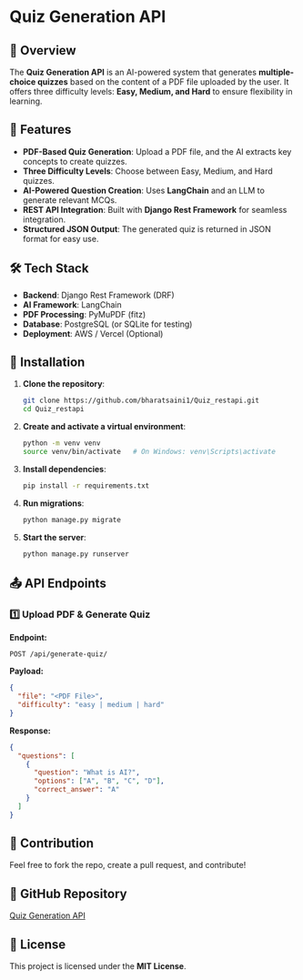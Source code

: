 # Quiz Generation API

## 📌 Overview
The **Quiz Generation API** is an AI-powered system that generates **multiple-choice quizzes** based on the content of a PDF file uploaded by the user. It offers three difficulty levels: **Easy, Medium, and Hard** to ensure flexibility in learning.

## 🚀 Features
- **PDF-Based Quiz Generation**: Upload a PDF file, and the AI extracts key concepts to create quizzes.
- **Three Difficulty Levels**: Choose between Easy, Medium, and Hard quizzes.
- **AI-Powered Question Creation**: Uses **LangChain** and an LLM to generate relevant MCQs.
- **REST API Integration**: Built with **Django Rest Framework** for seamless integration.
- **Structured JSON Output**: The generated quiz is returned in JSON format for easy use.

## 🛠 Tech Stack
- **Backend**: Django Rest Framework (DRF)
- **AI Framework**: LangChain
- **PDF Processing**: PyMuPDF (fitz)
- **Database**: PostgreSQL (or SQLite for testing)
- **Deployment**: AWS / Vercel (Optional)

## 🔧 Installation
1. **Clone the repository**:
   ```bash
   git clone https://github.com/bharatsaini1/Quiz_restapi.git
   cd Quiz_restapi
   ```

2. **Create and activate a virtual environment**:
   ```bash
   python -m venv venv
   source venv/bin/activate   # On Windows: venv\Scripts\activate
   ```

3. **Install dependencies**:
   ```bash
   pip install -r requirements.txt
   ```

4. **Run migrations**:
   ```bash
   python manage.py migrate
   ```

5. **Start the server**:
   ```bash
   python manage.py runserver
   ```

## 📤 API Endpoints
### 1️⃣ Upload PDF & Generate Quiz
**Endpoint:**
```
POST /api/generate-quiz/
```
**Payload:**
```json
{
  "file": "<PDF File>",
  "difficulty": "easy | medium | hard"
}
```
**Response:**
```json
{
  "questions": [
    {
      "question": "What is AI?",
      "options": ["A", "B", "C", "D"],
      "correct_answer": "A"
    }
  ]
}
```

## 📌 Contribution
Feel free to fork the repo, create a pull request, and contribute!

## 🔗 GitHub Repository
[Quiz Generation API](https://github.com/bharatsaini1/Quiz_restapi)

## 📝 License
This project is licensed under the **MIT License**.

